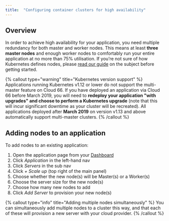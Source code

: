 ```yaml
---
title:  "Configuring container clusters for high availability"
---
```


## Overview

In order to achieve high availability for your application, you need multiple redundancy for both master and worker nodes. This means at least **three master nodes** and enough worker nodes to comfortably run your entire application at no more than 75% utilisation. If you’re not sure of how Kubernetes defines nodes, please [read our guide](/docs/cloud-66-101/concepts-and-terminology#nodes-masters--workers) on the subject before getting started.

{% callout type="warning" title="Kubernetes version support" %}
Applications running Kubernetes v1.12 or lower do not support the multi-master feature on Cloud 66. If you have deployed an application via Cloud 66 before March 2019, you will need to **redeploy your application "with upgrades" and choose to perform a Kubernetes upgrade** (note that this will incur significant downtime as your cluster will be recreated). All applications deployed after **March 2019** on version v1.13 and above automatically support multi-master clusters.
{% /callout %}

## Adding nodes to an application

To add nodes to an existing application:

1. Open the application page from your [Dashboard](https://app.cloud66.com/dashboard)
2. Click *Application* in the left-hand nav
3. Click *Servers* in the sub nav
4. Click *+ Scale up* (top right of the main panel)
5. Choose whether the new node(s) will be Master(s) or a Worker(s)
6. Choose the server size for the new node(s)
7. Choose how many new nodes to add
8. Click *Add Server* to provision your new node(s)

{% callout type="info" title="Adding multiple nodes simultaneously" %}
You can simultaneously add multiple nodes to a cluster this way, and that each of these will provision a new server with your cloud provider.
{% /callout %}